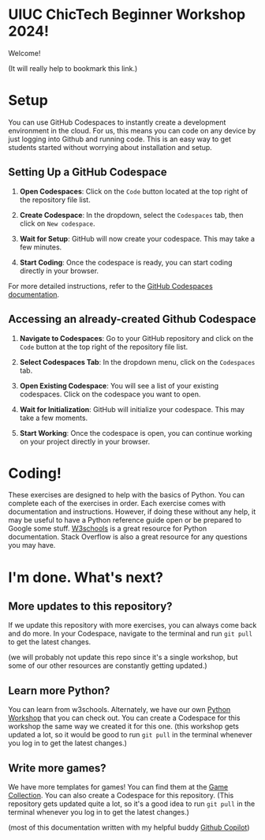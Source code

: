 # UIUC ChicTech Beginner Workshop 2024! 

Welcome! 

(It will really help to bookmark this link.)

# Setup
You can use GitHub Codespaces to instantly create a development environment in the cloud. 
For us, this means you can code on any device by just logging into Github and running code. 
This is an easy way to get students started without worrying about installation and setup. 

## Setting Up a GitHub Codespace

1. **Open Codespaces**: Click on the `Code` button located at the top right of the repository file list.

2. **Create Codespace**: In the dropdown, select the `Codespaces` tab, then click on `New codespace`.

3. **Wait for Setup**: GitHub will now create your codespace. This may take a few minutes.

4. **Start Coding**: Once the codespace is ready, you can start coding directly in your browser.

For more detailed instructions, refer to the [GitHub Codespaces documentation](https://docs.github.com/en/codespaces/getting-started/quickstart).

## Accessing an already-created Github Codespace

1. **Navigate to Codespaces**: Go to your GitHub repository and click on the `Code` button at the top right of the repository file list.

2. **Select Codespaces Tab**: In the dropdown menu, click on the `Codespaces` tab.

3. **Open Existing Codespace**: You will see a list of your existing codespaces. Click on the codespace you want to open.

4. **Wait for Initialization**: GitHub will initialize your codespace. This may take a few moments.

5. **Start Working**: Once the codespace is open, you can continue working on your project directly in your browser.

# Coding! 

These exercises are designed to help with the basics of Python. You can complete each of the exercises in order. 
Each exercise comes with documentation and instructions. However, if doing these without any help, it may be useful to have a Python reference guide open or be prepared to Google some stuff. [W3schools](https://www.w3schools.com/python/) is a great resource for Python documentation. Stack Overflow is also a great resource for any questions you may have.

# I'm done. What's next?

## More updates to this repository? 

If we update this repository with more exercises, you can always come back and do more. In your Codespace, navigate to the terminal and run `git pull` to get the latest changes. 
 
(we will probably not update this repo since it's a single workshop, but some of our other resources are constantly getting updated.)

## Learn more Python? 

You can learn from w3schools. Alternately, we have our own [Python Workshop](https://github.com/uiuc-gwc/learn-python) that you can check out. You can create a Codespace for this workshop the same way we created it for this one. (this workshop gets updated a lot, so it would be good to run `git pull` in the terminal whenever you log in to get the latest changes.)

## Write more games?

We have more templates for games! You can find them at the [Game Collection](https://github.com/uiuc-gwc/game-collection).  You can also create a Codespace for this repository. (This repository gets updated quite a lot, so it's a good idea to run `git pull` in the terminal whenever you log in to get the latest changes.)


(most of this documentation written with my helpful buddy [Github Copilot](copilot.github.com))